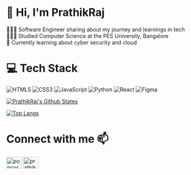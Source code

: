 <!--
**PrathikRajRC/PrathikRajRC** is a ✨ _special_ ✨ repository because its `README.md` (this file) appears on your GitHub profile.

Here are some ideas to get you started:

- 🔭 I’m currently working on ...    
- 🌱 I’m currently learning ...
- 👯 I’m looking to collaborate on ...
- 🤔 I’m looking for help with ...
- 💬 Ask me about ...
- 📫 How to reach me: ...
- 😄 Pronouns: ...
- ⚡ Fun fact: ...
-->

# 👋 Hi, I'm PrathikRaj
👩🏻‍💻 Software Engineer sharing about my journey and learnings in tech<br/>
👩🏻‍🎓 Studied Computer Science at the PES University, Bangalore<br/>
💭 Currently learning about cyber security and cloud <br/>

# 💻 Tech Stack
<!-- Badges from https://github.com/Ileriayo/markdown-badges -->
![HTML5](https://img.shields.io/badge/html5-%23E34F26.svg?style=for-the-badge&logo=html5&logoColor=white)
![CSS3](https://img.shields.io/badge/css3-%231572B6.svg?style=for-the-badge&logo=css3&logoColor=white)
![JavaScript](https://img.shields.io/badge/javascript-%23323330.svg?style=for-the-badge&logo=javascript&logoColor=%23F7DF1E)
![Python](https://img.shields.io/badge/python-3670A0?style=for-the-badge&logo=python&logoColor=ffdd54)
![React](https://img.shields.io/badge/react-%2320232a.svg?style=for-the-badge&logo=react&logoColor=%2361DAFB)
![Figma](https://img.shields.io/badge/figma-%23F24E1E.svg?style=for-the-badge&logo=figma&logoColor=white)


[![PrathikRaj's Github States](https://github-readme-stats.vercel.app/api?username=PrathikRajRC&show_icons=true&theme=vision-friendly-dark)](https://github.com/PrathikRajRC/github-readme-stats)

[![Top Langs](https://github-readme-stats.vercel.app/api/top-langs/?username=PrathikRajRC&layout=compact&theme=vision-friendly-dark)](https://github.com/anuraghazra/github-readme-stats)

# Connect with me 📫
<p align="left">
<a href="https://twitter.com/popcorn_7401" target="blank"><img align="center" src="https://raw.githubusercontent.com/rahuldkjain/github-profile-readme-generator/master/src/images/icons/Social/twitter.svg" alt="popcorn_7401" height="30" width="40" /></a>
<a href="https://linkedin.com/in/prathikraj-rc-4627301a1/" target="blank"><img align="center" src="https://raw.githubusercontent.com/rahuldkjain/github-profile-readme-generator/master/src/images/icons/Social/linked-in-alt.svg" alt="prathikrajrc" height="30" width="40" /></a>
</p>
